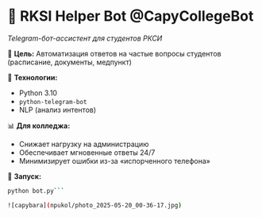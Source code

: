 # 🤖 RKSI Helper Bot @CapyCollegeBot  
_Telegram-бот-ассистент для студентов РКСИ_  

📌 **Цель:** Автоматизация ответов на частые вопросы студентов (расписание, документы, медпункт)  

🔧 **Технологии:**  
- Python 3.10  
- `python-telegram-bot`  
- NLP (анализ интентов)  

📊 **Для колледжа:**  
- Снижает нагрузку на администрацию  
- Обеспечивает мгновенные ответы 24/7  
- Минимизирует ошибки из-за «испорченного телефона»  

🚀 **Запуск:**  
```bash
python bot.py```

![capybara](npukol/photo_2025-05-20_00-36-17.jpg)


